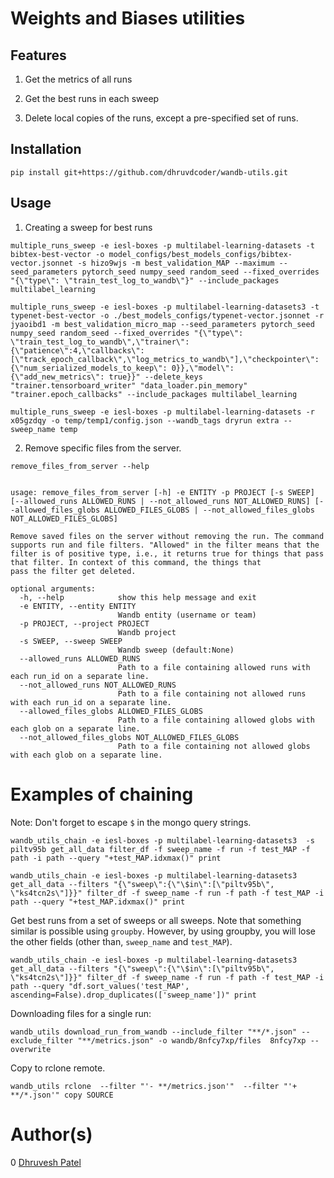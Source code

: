 
# Weights and Biases utilities

## Features

1. Get the metrics of all runs

2. Get the best runs in each sweep

3. Delete local copies of the runs, except a pre-specified set of runs.

## Installation

```
pip install git+https://github.com/dhruvdcoder/wandb-utils.git
```

## Usage

1. Creating a sweep for best runs

```
multiple_runs_sweep -e iesl-boxes -p multilabel-learning-datasets -t bibtex-best-vector -o model_configs/best_models_configs/bibtex-vector.jsonnet -s hizo9wjs -m best_validation_MAP --maximum --seed_parameters pytorch_seed numpy_seed random_seed --fixed_overrides "{\"type\": \"train_test_log_to_wandb\"}" --include_packages multilabel_learning
```

```
multiple_runs_sweep -e iesl-boxes -p multilabel-learning-datasets3 -t typenet-best-vector -o ./best_models_configs/typenet-vector.jsonnet -r jyaoibd1 -m best_validation_micro_map --seed_parameters pytorch_seed numpy_seed random_seed --fixed_overrides "{\"type\": \"train_test_log_to_wandb\",\"trainer\": {\"patience\":4,\"callbacks\": [\"track_epoch_callback\",\"log_metrics_to_wandb\"],\"checkpointer\":{\"num_serialized_models_to_keep\": 0}},\"model\": {\"add_new_metrics\": true}}" --delete_keys "trainer.tensorboard_writer" "data_loader.pin_memory" "trainer.epoch_callbacks" --include_packages multilabel_learning
```

```
multiple_runs_sweep -e iesl-boxes -p multilabel-learning-datasets -r x05gzdqy -o temp/temp1/config.json --wandb_tags dryrun extra --sweep_name temp
```

2. Remove specific files from the server.

```
remove_files_from_server --help


usage: remove_files_from_server [-h] -e ENTITY -p PROJECT [-s SWEEP] [--allowed_runs ALLOWED_RUNS | --not_allowed_runs NOT_ALLOWED_RUNS] [--allowed_files_globs ALLOWED_FILES_GLOBS | --not_allowed_files_globs NOT_ALLOWED_FILES_GLOBS]

Remove saved files on the server without removing the run. The command supports run and file filters. "Allowed" in the filter means that the filter is of positive type, i.e., it returns true for things that pass that filter. In context of this command, the things that
pass the filter get deleted.

optional arguments:
  -h, --help            show this help message and exit
  -e ENTITY, --entity ENTITY
                        Wandb entity (username or team)
  -p PROJECT, --project PROJECT
                        Wandb project
  -s SWEEP, --sweep SWEEP
                        Wandb sweep (default:None)
  --allowed_runs ALLOWED_RUNS
                        Path to a file containing allowed runs with each run_id on a separate line.
  --not_allowed_runs NOT_ALLOWED_RUNS
                        Path to a file containing not allowed runs with each run_id on a separate line.
  --allowed_files_globs ALLOWED_FILES_GLOBS
                        Path to a file containing allowed globs with each glob on a separate line.
  --not_allowed_files_globs NOT_ALLOWED_FILES_GLOBS
                        Path to a file containing not allowed globs with each glob on a separate line.
```

# Examples of chaining

Note: Don't forget to escape `$` in the mongo query strings.

```
wandb_utils_chain -e iesl-boxes -p multilabel-learning-datasets3  -s piltv95b get_all_data filter_df -f sweep_name -f run -f test_MAP -f path -i path --query "+test_MAP.idxmax()" print

wandb_utils_chain -e iesl-boxes -p multilabel-learning-datasets3 get_all_data --filters "{\"sweep\":{\"\$in\":[\"piltv95b\", \"ks4tcn2s\"]}}" filter_df -f sweep_name -f run -f path -f test_MAP -i path --query "+test_MAP.idxmax()" print
```

Get best runs from a set of sweeps or all sweeps. Note that something similar is possible using `groupby`. However, by using groupby, you will lose the other fields (other than, `sweep_name` and `test_MAP`).

```
wandb_utils_chain -e iesl-boxes -p multilabel-learning-datasets3 get_all_data --filters "{\"sweep\":{\"\$in\":[\"piltv95b\", \"ks4tcn2s\"]}}" filter_df -f sweep_name -f run -f path -f test_MAP -i path --query "df.sort_values('test_MAP', ascending=False).drop_duplicates(['sweep_name'])" print
```

Downloading files for a single run:

```
wandb_utils download_run_from_wandb --include_filter "**/*.json" --exclude_filter "**/metrics.json" -o wandb/8nfcy7xp/files  8nfcy7xp --overwrite
```

Copy to rclone remote.

```
wandb_utils rclone  --filter "'- **/metrics.json'"  --filter "'+ **/*.json'" copy SOURCE
```


# Author(s)

0 [Dhruvesh Patel](https://github.com/dhruvdcoder)
